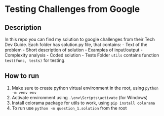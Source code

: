 # Testing Challenges from Google
## Description
In this repo you can find my solution to google challenges from their Tech Dev Guide.
Each folder has solution.py file, that contains:
    - Text of the problem
    - Short description of solution
    - Examples of input/output
    - Complexity analysis
    - Coded solution
    - Tests
Folder `utils` contains function `test(func, tests)` for testing. 

## How to run
1. Make sure to create python virtual environment in the root, using `python -m venv env`
2. Activate environment using `.\env\Scripts\activate` (for Windows)
2. Install colorama package for utils to work, using `pip install colorama`
3. To run use `python -m question_1.solution` from the root